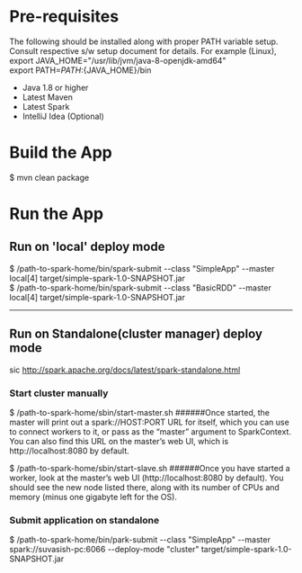 # Pre-requisites
The following should be installed along with proper PATH variable setup. Consult respective s/w setup document for details.
For example (Linux),<br />
export JAVA_HOME="/usr/lib/jvm/java-8-openjdk-amd64"<br />
export PATH=${PATH}:${JAVA_HOME}/bin

- Java 1.8 or higher
- Latest Maven
- Latest Spark
- IntelliJ Idea (Optional)

# Build the App
$ mvn clean package


# Run the App

## Run on 'local' deploy mode
$ /path-to-spark-home/bin/spark-submit --class "SimpleApp" --master local[4] target/simple-spark-1.0-SNAPSHOT.jar<br />
$ /path-to-spark-home/bin/spark-submit --class "BasicRDD" --master local[4] target/simple-spark-1.0-SNAPSHOT.jar

<hr />

## Run on Standalone(cluster manager) deploy mode
sic http://spark.apache.org/docs/latest/spark-standalone.html

### Start cluster manually
$ /path-to-spark-home/sbin/start-master.sh
######Once started, the master will print out a spark://HOST:PORT URL for itself, which you can use to connect workers to it, or pass as the “master” argument to SparkContext. You can also find this URL on the master’s web UI, which is http://localhost:8080 by default. <br />

$ /path-to-spark-home/sbin/start-slave.sh <master-spark-URL>
######Once you have started a worker, look at the master’s web UI (http://localhost:8080 by default). You should see the new node listed there, along with its number of CPUs and memory (minus one gigabyte left for the OS).

### Submit application on standalone
$ /path-to-spark-home/bin/park-submit --class "SimpleApp" --master spark://suvasish-pc:6066 --deploy-mode "cluster" target/simple-spark-1.0-SNAPSHOT.jar

